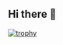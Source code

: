 ## Hi there 👋
[![trophy](https://github-profile-trophy.vercel.app/?username=neverneeth&theme=onedark)](https://github.com/ryo-ma/github-profile-trophy)
<!--
**neverneeth/neverneeth** is a ✨ _special_ ✨ repository because its `README.md` (this file) appears on your GitHub profile.

Here are some ideas to get you started:

- 🔭 I’m currently working on ...
- 🌱 I’m currently learning ...
- 👯 I’m looking to collaborate on ...
- 🤔 I’m looking for help with ...
- 💬 Ask me about ...
- 📫 How to reach me: ...
- 😄 Pronouns: ...
- ⚡ Fun fact: ...
-->
